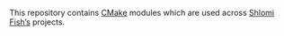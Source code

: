 This repository contains [CMake](https://en.wikipedia.org/wiki/CMake)
modules which are used across [Shlomi Fish’s](http://www.shlomifish.org/)
projects.
